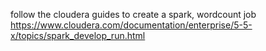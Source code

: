 follow the cloudera guides to create a spark, wordcount job
https://www.cloudera.com/documentation/enterprise/5-5-x/topics/spark_develop_run.html

